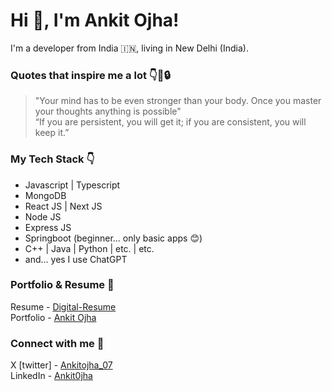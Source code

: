 # Hi 👋, I'm Ankit Ojha! 
I'm a developer from India 🇮🇳, living in New Delhi (India).

### Quotes that inspire me a lot 👇🧠🔒
> "Your mind has to be even stronger than your body. Once you master your thoughts anything is possible" </br>
> “If you are persistent, you will get it; if you are consistent, you will keep it.”

### My Tech Stack 👇
- Javascript | Typescript
- MongoDB
- React JS | Next JS
- Node JS
- Express JS
- Springboot (beginner... only basic apps 😊)
- C++ | Java | Python | etc. | etc.
- and... yes I use ChatGPT

### Portfolio & Resume 🐼
Resume - [Digital-Resume](https://ankitojha07.github.io/ankit-ojha-digital-resume)<br>
Portfolio - [Ankit Ojha](https://ankitojha.vercel.app)

### Connect with me 💭
X [twitter] - [Ankitojha_07](https://x.com/ankitojha_07) </br>
LinkedIn    - [Ankit0jha](https://www.linkedin.com/in/ankit0jha/)
